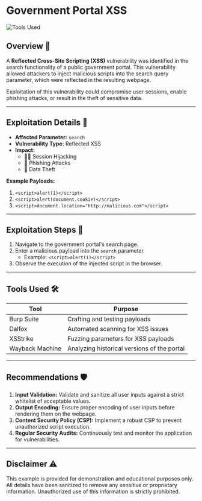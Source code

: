 # Government Portal XSS

![Tools Used](https://img.shields.io/badge/Tools-Burp%20Suite%2C%20Dalfox%2C%20XSStrike-blue)

## Overview 📖
A **Reflected Cross-Site Scripting (XSS)** vulnerability was identified in the search functionality of a public government portal. This vulnerability allowed attackers to inject malicious scripts into the search query parameter, which were reflected in the resulting webpage.

Exploitation of this vulnerability could compromise user sessions, enable phishing attacks, or result in the theft of sensitive data.

---

## Exploitation Details 🚨
- **Affected Parameter:** `search`
- **Vulnerability Type:** Reflected XSS
- **Impact:**  
  - 🕵️‍♂️ Session Hijacking  
  - 🎣 Phishing Attacks  
  - 📂 Data Theft  

**Example Payloads:**
1. `<script>alert(1)</script>`  
2. `<script>alert(document.cookie)</script>`  
3. `<script>document.location="http://malicious.com"</script>`

---

## Exploitation Steps 🧩
1. Navigate to the government portal's search page.
2. Enter a malicious payload into the `search` parameter.
   - Example: `<script>alert(1)</script>`
3. Observe the execution of the injected script in the browser.

---

## Tools Used 🛠️
| Tool            | Purpose                              |
|-----------------|--------------------------------------|
| Burp Suite      | Crafting and testing payloads        |
| Dalfox          | Automated scanning for XSS issues   |
| XSStrike        | Fuzzing parameters for XSS payloads |
| Wayback Machine | Analyzing historical versions of the portal |

---

## Recommendations 🛡️
1. **Input Validation:** Validate and sanitize all user inputs against a strict whitelist of acceptable values.
2. **Output Encoding:** Ensure proper encoding of user inputs before rendering them on the webpage.
3. **Content Security Policy (CSP):** Implement a robust CSP to prevent unauthorized script execution.
4. **Regular Security Audits:** Continuously test and monitor the application for vulnerabilities.

---

## Disclaimer ⚠️
This example is provided for demonstration and educational purposes only. All details have been sanitized to remove any sensitive or proprietary information. Unauthorized use of this information is strictly prohibited.

